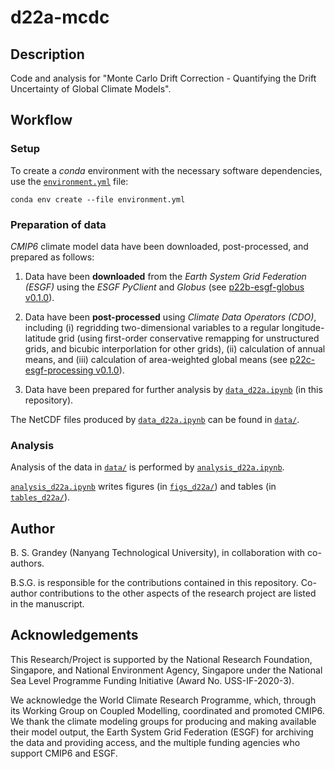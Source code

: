 # d22a-mcdc

## Description
Code and analysis for "Monte Carlo Drift Correction - Quantifying the Drift Uncertainty of Global Climate Models".

## Workflow

### Setup
To create a _conda_ environment with the necessary software dependencies, use the [`environment.yml`](environment.yml) file:

```
conda env create --file environment.yml
```

### Preparation of data
_CMIP6_ climate model data have been downloaded, post-processed, and prepared as follows:

1. Data have been **downloaded** from the _Earth System Grid Federation (ESGF)_ using the _ESGF PyClient_ and _Globus_ (see [p22b-esgf-globus v0.1.0](https://github.com/grandey/p22b-esgf-globus/tree/v0.1.0)).

2. Data have been **post-processed** using _Climate Data Operators (CDO)_, including
(i) regridding two-dimensional variables to a regular longitude-latitude grid (using first-order conservative remapping for unstructured grids, and bicubic interporlation for other grids),
(ii) calculation of annual means, and
(iii) calculation of area-weighted global means
(see [p22c-esgf-processing v0.1.0](https://github.com/grandey/p22c-esgf-processing/tree/v0.1.0)).

3. Data have been prepared for further analysis by [`data_d22a.ipynb`](data_d22a.ipynb) (in this repository).

The NetCDF files produced by [`data_d22a.ipynb`](data_d22a.ipynb) can be found in [`data/`](data/).

### Analysis
Analysis of the data in [`data/`](data/) is performed by [`analysis_d22a.ipynb`](data_d22a.ipynb).

[`analysis_d22a.ipynb`](data_d22a.ipynb) writes figures (in [`figs_d22a/`](figs_d22a/)) and tables (in [`tables_d22a/`](tables_d22a/)).

## Author
B. S. Grandey (Nanyang Technological University), in collaboration with co-authors.

B.S.G. is responsible for the contributions contained in this repository.
Co-author contributions to the other aspects of the research project are listed in the manuscript.

## Acknowledgements
This Research/Project is supported by the National Research Foundation, Singapore, and National Environment Agency, Singapore under the National Sea Level Programme Funding Initiative (Award No. USS-IF-2020-3).

We acknowledge the World Climate Research Programme, which, through its Working Group on Coupled Modelling, coordinated and promoted CMIP6. We thank the climate modeling groups for producing and making available their model output, the Earth System Grid Federation (ESGF) for archiving the data and providing access, and the multiple funding agencies who support CMIP6 and ESGF.
